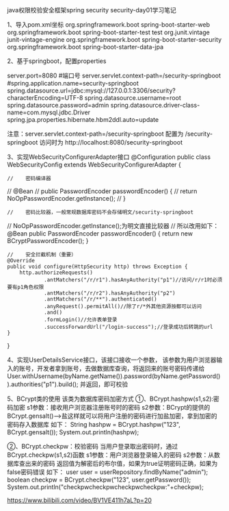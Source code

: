 java权限校验安全框架spring security security-day01学习笔记

1、导入pom.xml坐标
      <dependency>
            <groupId>org.springframework.boot</groupId>
            <artifactId>spring-boot-starter-web</artifactId>
        </dependency>
        <dependency>
            <groupId>org.springframework.boot</groupId>
            <artifactId>spring-boot-starter-test</artifactId>
            <scope>test</scope>
            <exclusions>
                <exclusion>
                    <groupId>org.junit.vintage</groupId>
                    <artifactId>junit-vintage-engine</artifactId>
                </exclusion>
            </exclusions>
        </dependency>
        <!--spring security依赖-->
        <dependency>
            <groupId>org.springframework.boot</groupId>
            <artifactId>spring-boot-starter-security</artifactId>
        </dependency>
        <!--jpa-->
        <dependency>
            <groupId>org.springframework.boot</groupId>
            <artifactId>spring-boot-starter-data-jpa</artifactId>
        </dependency>

2、基于springboot，配置properties

server.port=8080  #端口号
server.servlet.context-path=/security-springboot
#spring.application.name=security-springboot
spring.datasource.url=jdbc:mysql://127.0.0.1:3306/security?characterEncoding=UTF-8
spring.datasource.username=root
spring.datasource.password=admin
spring.datasource.driver-class-name=com.mysql.jdbc.Driver
spring.jpa.properties.hibernate.hbm2ddl.auto=update

注意：server.servlet.context-path=/security-springboot
配置为 /security-springboot
访问时为 http://localhost:8080/security-springboot


3、实现WebSecurityConfigurerAdapter接口
@Configuration
public class WebSecurityConfig extends WebSecurityConfigurerAdapter {

    //    密码编译器
//    @Bean
//    public PasswordEncoder passwordEncoder() {
//        return NoOpPasswordEncoder.getInstance();
//    }

    //    密码比较器，一般常规数据库密码不会存储明文/security-springboot
//    NoOpPasswordEncoder.getInstance();为明文直接比较器
//    所以改用如下：
    @Bean
    public PasswordEncoder passwordEncoder() {
        return new BCryptPasswordEncoder();
    }


    //    安全拦截机制（重要）
    @Override
    public void configure(HttpSecurity http) throws Exception {
        http.authorizeRequests()
                .antMatchers("/r/r1").hasAnyAuthority("p1")//访问/r/r1时必须要有p1角色权限
                .antMatchers("/r/r2").hasAnyAuthority("p2")
                .antMatchers("/r/**").authenticated()
                .anyRequest().permitAll()//除了r/*外其他资源按都可以访问
                .and()
                .formLogin()//允许表单登录
                .successForwardUrl("/login-success");//登录成功后转跳的url
    }
}

4、实现UserDetailsService接口，该接口接收一个参数，
该参数为用户浏览器输入的账号，开发者拿到账号，去做数据库查询，将返回来的账号密码传递给
User.withUsername(byName.getName()).password(byName.getPassword()).authorities("p1").build();
并返回，即可校验



5、BCrypt类的使用
该类为数据库密码加密方式
①、BCrypt.hashpw(s1,s2):密码加密
 s1参数：接收用户浏览器注册账号时的密码
 s2参数：BCrypt的提供的BCrypt.gensalt()-->盐这样就可以将用户注册的密码进行加盐加密，拿到加密的密码存入数据库
如下：
         String hashpw = BCrypt.hashpw("123", BCrypt.gensalt());
         System.out.println(hashpw);
         
         
 ②、BCrypt.checkpw：校验密码
 当用户登录取出密码时，通过 BCrypt.checkpw(s1,s2)函数
 s1参数：用户浏览器登录输入的密码
 s2参数：从数据库查出来的密码
 返回值为解密后的布尔值，如果为true证明密码正确，如果为false密码错误
 如下：
         user user = userRepository.findByName("admin");
         boolean checkpw = BCrypt.checkpw("123", user.getPassword());
         System.out.println("checkpwcheckpwcheckpwcheckpw:"+checkpw);
 
 
 
 
 
 
 
 https://www.bilibili.com/video/BV1VE411h7aL?p=20